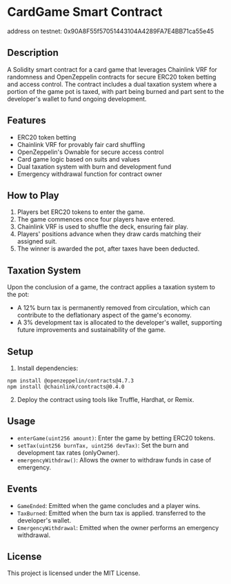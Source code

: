 
# CardGame Smart Contract

address on testnet: 0x90A8F55f57051443104A4289FA7E4BB71ca55e45

## Description

A Solidity smart contract for a card game that leverages Chainlink VRF for randomness and OpenZeppelin contracts for secure ERC20 token betting and access control. The contract includes a dual taxation system where a portion of the game pot is taxed, with part being burned and part sent to the developer's wallet to fund ongoing development.

## Features

- ERC20 token betting
- Chainlink VRF for provably fair card shuffling
- OpenZeppelin's Ownable for secure access control
- Card game logic based on suits and values
- Dual taxation system with burn and development fund
- Emergency withdrawal function for contract owner

## How to Play

1. Players bet ERC20 tokens to enter the game.
2. The game commences once four players have entered.
3. Chainlink VRF is used to shuffle the deck, ensuring fair play.
4. Players' positions advance when they draw cards matching their assigned suit.
5. The winner is awarded the pot, after taxes have been deducted.

## Taxation System

Upon the conclusion of a game, the contract applies a taxation system to the pot:

- A 12% burn tax is permanently removed from circulation, which can contribute to the deflationary aspect of the game's economy.
- A 3% development tax is allocated to the developer's wallet, supporting future improvements and sustainability of the game.

## Setup

1. Install dependencies:
```shell
npm install @openzeppelin/contracts@4.7.3
npm install @chainlink/contracts@0.4.0
```
2. Deploy the contract using tools like Truffle, Hardhat, or Remix.

## Usage

- `enterGame(uint256 amount)`: Enter the game by betting ERC20 tokens.
- `setTax(uint256 burnTax, uint256 devTax)`: Set the burn and development tax rates (onlyOwner).
- `emergencyWithdraw()`: Allows the owner to withdraw funds in case of emergency.

## Events

- `GameEnded`: Emitted when the game concludes and a player wins.
- `TaxBurned`: Emitted when the burn tax is applied.
 transferred to the developer's wallet.
- `EmergencyWithdrawal`: Emitted when the owner performs an emergency withdrawal.

## License

This project is licensed under the MIT License.
